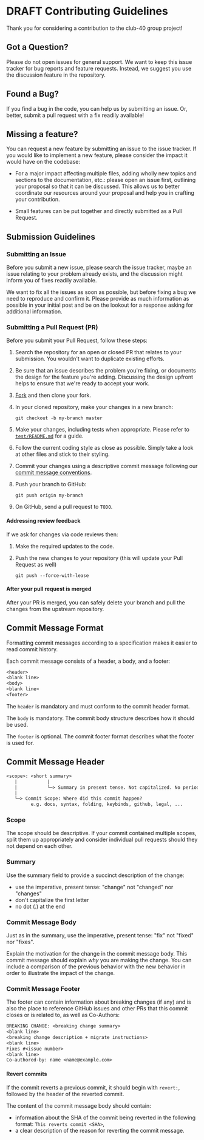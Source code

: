 # DRAFT Contributing Guidelines

Thank you for considering a contribution to the club-40 group project!

## Got a Question?

Please do not open issues for general support. We want to keep this issue tracker
for bug reports and feature requests. Instead, we suggest you use the discussion feature in the repository.

## Found a Bug?

If you find a bug in the code, you can help us by submitting an issue.
Or, better, submit a pull request with a fix readily available!

## Missing a feature?

You can request a new feature by submitting an issue to the issue tracker.
If you would like to implement a new feature, please consider the impact it would have on the codebase:

* For a major impact affecting multiple files, adding wholly new topics and sections to the documentation, etc.:
    please open an issue first, outlining your proposal so that it can be discussed.
    This allows us to better coordinate our resources around your proposal and help you in crafting your contribution.

* Small features can be put together and directly submitted as a Pull Request.

## Submission Guidelines

### Submitting an Issue

Before you submit a new issue, please search the issue tracker, maybe an issue relating to your problem already exists,
and the discussion might inform you of fixes readily available.

We want to fix all the issues as soon as possible, but before fixing a bug we need to reproduce and confirm it. Please provide as much information as possible in your initial post and be on the lookout for a response asking for additional information.

### Submitting a Pull Request (PR)

Before you submit your Pull Request, follow these steps:

1. Search the repository for an open or closed PR that relates to your submission.
   You wouldn't want to duplicate existing efforts.
2. Be sure that an issue describes the problem you're fixing, or documents the design for the feature you're adding.
   Discussing the design upfront helps to ensure that we're ready to accept your work.
3. [Fork](https://github.com/Club-40/group-project-1 ) and then clone your fork.

4. In your cloned repository, make your changes in a new branch:

    ```shell
    git checkout -b my-branch master
    ```

5. Make your changes, including tests when appropriate. Please refer to [`test/README.md`](TODO ) for a guide.

6. Follow the current coding style as close as possible. Simply take a look at other files and stick to their styling.

7. Commit your changes using a descriptive commit message following our [commit message conventions](TODO).

8. Push your branch to GitHub:

   ```shell
   git push origin my-branch
   ```

9. On GitHub, send a pull request to `TODO`.

#### Addressing review feedback

If we ask for changes via code reviews then:

1. Make the required updates to the code.

1. Push the new changes to your repository (this will update your Pull Request as well)

   ```shell
   git push --force-with-lease
   ```

#### After your pull request is merged

After your PR is merged, you can safely delete your branch and pull the changes from the upstream repository.

## Commit Message Format

Formatting commit messages according to a specification makes it easier to read commit history.

Each commit message consists of a header, a body, and a footer:

```txt
<header>
<blank line>
<body>
<blank line>
<footer>
```

The `header` is mandatory and must conform to the commit header format.

The `body` is mandatory. The commit body structure describes how it should be used.

The `footer` is optional. The commit footer format describes what the footer is used for.

## Commit Message Header

```txt
<scope>: <short summary>
   |           |
   |           └─> Summary in present tense. Not capitalized. No period at the end.
   |
   └─> Commit Scope: Where did this commit happen?
         e.g. docs, syntax, folding, keybinds, github, legal, ...
```

### Scope

The scope should be descriptive. If your commit contained multiple scopes, split them up appropriately and consider
individual pull requests should they not depend on each other.

### Summary

Use the summary field to provide a succinct description of the change:

* use the imperative, present tense: "change" not "changed" nor "changes"
* don't capitalize the first letter
* no dot (.) at the end

### Commit Message Body

Just as in the summary, use the imperative, present tense: "fix" not "fixed" nor "fixes".

Explain the motivation for the change in the commit message body.
This commit message should explain _why_ you are making the change.
You can include a comparison of the previous behavior with the new behavior in order to illustrate the impact of the change.

### Commit Message Footer

The footer can contain information about breaking changes (if any) and is also the place to reference GitHub issues
and other PRs that this commit closes or is related to, as well as Co-Authors:

```txt
BREAKING CHANGE: <breaking change summary>
<blank line>
<breaking change description + migrate instructions>
<blank line>
Fixes #<issue number>
<blank line>
Co-authored-by: name <name@example.com>
```

#### Revert commits

If the commit reverts a previous commit, it should begin with `revert:`, followed by the header of the reverted commit.

The content of the commit message body should contain:

* information about the SHA of the commit being reverted in the following format: `This reverts commit <SHA>`,
* a clear description of the reason for reverting the commit message.
